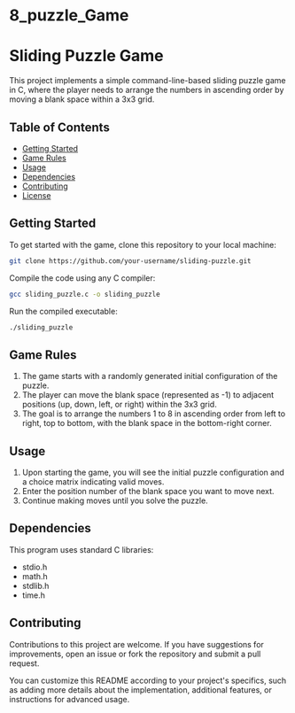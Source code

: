 # 8_puzzle_Game
# Sliding Puzzle Game
This project implements a simple command-line-based sliding puzzle game in C, where the player needs to arrange the numbers in ascending order by moving a blank space within a 3x3 grid.
## Table of Contents

- [Getting Started](#getting-started)
- [Game Rules](#game-rules)
- [Usage](#usage)
- [Dependencies](#dependencies)
- [Contributing](#contributing)
- [License](#license)

## Getting Started

To get started with the game, clone this repository to your local machine:

```bash
git clone https://github.com/your-username/sliding-puzzle.git
```

Compile the code using any C compiler:

```bash
gcc sliding_puzzle.c -o sliding_puzzle
```

Run the compiled executable:

```bash
./sliding_puzzle
```

## Game Rules

1. The game starts with a randomly generated initial configuration of the puzzle.
2. The player can move the blank space (represented as -1) to adjacent positions (up, down, left, or right) within the 3x3 grid.
3. The goal is to arrange the numbers 1 to 8 in ascending order from left to right, top to bottom, with the blank space in the bottom-right corner.

## Usage

1. Upon starting the game, you will see the initial puzzle configuration and a choice matrix indicating valid moves.
2. Enter the position number of the blank space you want to move next.
3. Continue making moves until you solve the puzzle.

## Dependencies

This program uses standard C libraries:

- stdio.h
- math.h
- stdlib.h
- time.h

## Contributing
Contributions to this project are welcome. If you have suggestions for improvements, open an issue or fork the repository and submit a pull request.

You can customize this README according to your project's specifics, such as adding more details about the implementation, additional features, or instructions for advanced usage.
